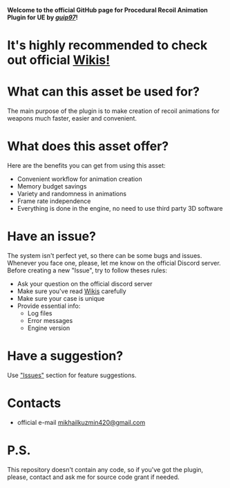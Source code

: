 **Welcome to the official GitHub page for Procedural Recoil Animation Plugin for UE by *[guip97](https://github.com/guip97)*!**

# It's highly recommended to check out official [Wikis!](https://github.com/guip97/ProceduralRecoilAnimationSystem/wiki)

# What can this asset be used for?

The main purpose of the plugin is to make creation of recoil animations for weapons much faster, easier and convenient.

# What does this asset offer?
Here are the benefits you can get from using this asset:
- Convenient workflow for animation creation
- Memory budget savings
- Variety and randomness in animations
- Frame rate independence
- Everything is done in the engine, no need to use third party 3D software

# Have an issue?
The system isn't perfect yet, so there can be some bugs and issues. Whenever you face one, please, let me know on the official Discord server.
Before creating a new "Issue", try to follow theses rules:
- Ask your question on the official discord server
- Make sure you've read [Wikis](https://github.com/guip97/ProceduralRecoilAnimationSystem/wiki) carefully
- Make sure your case is unique
- Provide essential info:
  - Log files
  - Error messages
  - Engine version

# Have a suggestion?
Use ["Issues"](https://github.com/guip97/ProceduralRecoilAnimationSystem/issues) section for feature suggestions.

# Contacts
- official e-mail [mikhailkuzmin420@gmail.com](mikhailkuzmin420@gmail.com)

# P.S.
This repository doesn't contain any code, so if you've got the plugin, please, contact and ask me for source code grant if needed.
